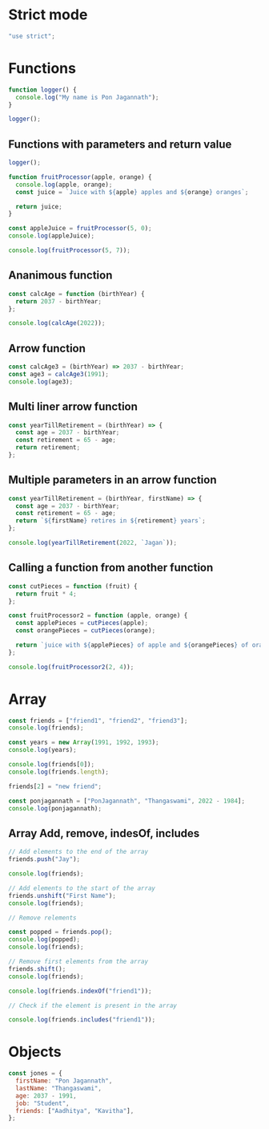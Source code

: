 # Strict mode

```js
"use strict";
```

# Functions

```js
function logger() {
  console.log("My name is Pon Jagannath");
}

logger();
```

## Functions with parameters and return value

```js
logger();

function fruitProcessor(apple, orange) {
  console.log(apple, orange);
  const juice = `Juice with ${apple} apples and ${orange} oranges`;

  return juice;
}

const appleJuice = fruitProcessor(5, 0);
console.log(appleJuice);

console.log(fruitProcessor(5, 7));
```

## Ananimous function

```js
const calcAge = function (birthYear) {
  return 2037 - birthYear;
};

console.log(calcAge(2022));
```

## Arrow function

```js
const calcAge3 = (birthYear) => 2037 - birthYear;
const age3 = calcAge3(1991);
console.log(age3);
```

## Multi liner arrow function

```js
const yearTillRetirement = (birthYear) => {
  const age = 2037 - birthYear;
  const retirement = 65 - age;
  return retirement;
};
```

## Multiple parameters in an arrow function

```js
const yearTillRetirement = (birthYear, firstName) => {
  const age = 2037 - birthYear;
  const retirement = 65 - age;
  return `${firstName} retires in ${retirement} years`;
};

console.log(yearTillRetirement(2022, `Jagan`));
```

## Calling a function from another function

```js
const cutPieces = function (fruit) {
  return fruit * 4;
};

const fruitProcessor2 = function (apple, orange) {
  const applePieces = cutPieces(apple);
  const orangePieces = cutPieces(orange);

  return `juice with ${applePieces} of apple and ${orangePieces} of orange`;
};

console.log(fruitProcessor2(2, 4));
```

# Array

```js
const friends = ["friend1", "friend2", "friend3"];
console.log(friends);

const years = new Array(1991, 1992, 1993);
console.log(years);

console.log(friends[0]);
console.log(friends.length);

friends[2] = "new friend";

const ponjagannath = ["PonJagannath", "Thangaswami", 2022 - 1984];
console.log(ponjagannath);
```

## Array Add, remove, indesOf, includes

```js
// Add elements to the end of the array
friends.push("Jay");

console.log(friends);

// Add elements to the start of the array
friends.unshift("First Name");
console.log(friends);

// Remove relements

const popped = friends.pop();
console.log(popped);
console.log(friends);

// Remove first elements from the array
friends.shift();
console.log(friends);

console.log(friends.indexOf("friend1"));

// Check if the element is present in the array

console.log(friends.includes("friend1"));
```

# Objects

```js
const jones = {
  firstName: "Pon Jagannath",
  lastName: "Thangaswami",
  age: 2037 - 1991,
  job: "Student",
  friends: ["Aadhitya", "Kavitha"],
};
```
